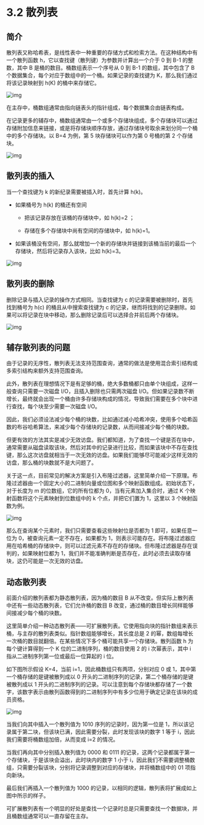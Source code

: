 # 3.2 散列表

## 简介

散列表又称哈希表，是线性表中一种重要的存储方式和检索方法。在这种结构中有一个散列函数 h，它以查找键（散列键）为参数并计算出一个介于 0 到 B-1 的整数，其中 B 是桶的数目。桶数组表示一个序号从 0 到 B-1 的数组，其中包含了 B 个数据集合，每个对应于数组中的一个桶。如果记录的查找键为 K，那么我们通过将该记录映射到 h(K) 的桶中来存储它。

![img](https://obbusiness-private.oss-cn-shanghai.aliyuncs.com/doc/img/kernel-quickstart/V1.0.0/zh-CN/3.index-structure/3.hash-table-06.png)

在主存中，桶数组通常由指向链表头的指针组成，每个数据集合由链表构成。

在记录更多的辅存中，桶数组通常由一个或多个存储块组成，多个存储块可以通过存储附加信息来链接，或是将存储块顺序存放，通过存储块号取余来划分同一个桶中的多个存储块。以 B=4 为例，第 5 块存储块可以作为第 0 号桶的第 2 个存储块。

![img](https://obbusiness-private.oss-cn-shanghai.aliyuncs.com/doc/img/kernel-quickstart/V1.0.0/zh-CN/3.index-structure/3.hash-table-01.png)

## 散列表的插入

当一个查找键为 k 的新纪录需要被插入时，首先计算 h(k)。

- 如果桶号为 h(k) 的桶还有空间

  - 把该记录存放在该桶的存储块中，如 h(k)=2 ；

  - 存储在多个存储块中尚有空间的存储块中，如 h(k)=1。

- 如果该桶没有空间，那么就增加一个新的存储块并链接到该桶当前的最后一个存储块，然后将记录存入该块，比如 h(k)=3。

![img](https://obbusiness-private.oss-cn-shanghai.aliyuncs.com/doc/img/kernel-quickstart/V1.0.0/zh-CN/3.index-structure/3.hash-table-02.png)

## 散列表的删除

删除记录与插入记录的操作方式相同。当查找键为 c 的记录需要被删除时，首先找到桶号为 h(c) 的桶且从中搜索查找键为 c 的记录，继而将找到的记录删除。如果可以将记录在块中移动，那么删除记录后可以选择合并前后两个存储块。

![img](https://obbusiness-private.oss-cn-shanghai.aliyuncs.com/doc/img/kernel-quickstart/V1.0.0/zh-CN/3.index-structure/3.hash-table-03.png)

## 辅存散列表的问题

由于记录的无序性，散列表无法支持范围查询，通常的做法是使用混合索引结构或多索引结构来额外支持范围查询。

此外，散列表在理想情况下是有足够的桶，绝大多数桶都只由单个块组成，这样一般查询只需要一次磁盘 I/O，且插入删除也只需两次磁盘 I/O。但如果记录数不断增长，最终就会出现一个桶由许多存储块构成的情况，导致我们需要在多个块中进行查找，每个块至少需要一次磁盘 I/O。

因此，我们必须设法减少每个桶的块数，比如通过减小哈希冲突，使用多个哈希函数的布谷哈希算法，来减少每个存储块的记录数，从而间接减少每个桶的块数。

但更有效的方法其实是减少无效访盘。我们都知道，为了查找一个键是否在块中，通常需要从磁盘读取该块，然后对其中的记录进行比较，而如果该块中不存在查找键，那么这次访盘就相当于一次无效的访盘。如果我们能够尽可能减少这样无效的访盘，那么桶的块数就不是大问题了。

关于这一点，目前常见的解决方案是引入布隆过滤器，这里简单介绍一下原理。布隆过滤器由一个固定大小的二进制向量或位图和多个映射函数组成。初始状态下，对于长度为 m 的位数组，它的所有位都为 0，当有元素加入集合时，通过 K 个映射函数将这个元素映射到位数组中的 k 个点，并把它们置为 1，这里以 3 个映射函数为例。

![img](https://obbusiness-private.oss-cn-shanghai.aliyuncs.com/doc/img/kernel-quickstart/V1.0.0/zh-CN/3.index-structure/3.hash-table-04.png)

那么在查询某个元素时，我们只需要查看这些映射位是否都为 1 即可，如果任意一位为 0，被查询元素一定不存在，如果都为 1，则表示可能存在。将布隆过滤器应用在哈希桶的存储块中，则可以过滤元素不存在的存储块。但布隆过滤器是存在误判的，如果映射位都为 1，我们并不能准确判断是否存在，此时必须去读取存储块，这仍可能是一次无效的访盘。

## 动态散列表

前面介绍的散列表都为静态散列表，因为桶的数目 B 从不改变。但实际上散列表中还有一些动态散列表，它们允许桶的数目 B 改变，通过桶的数目增长同样能够间接减少每个桶的块数。

这里简单介绍一种动态散列表——可扩展散列表。它使用指向块的指针数组来表示桶，与主存的散列表类似。指针数组能够增长，其长度总是 2 的幂，数组每增长一次桶的数目就翻倍。在某些情况下多个桶可能共享一个存储块。散列函数 h 为每个键计算得到一个 K 位的二进制序列，桶的数目使用 2 的 i 次幂表示，其中 i 指从二进制序列第一位或最后一位算起的 i 位。

如下图所示假设 K=4，当前 i=1，因此桶数组只有两项，分别对应 0 或 1，其中第一个桶存储的是键被散列成以 0 开头的二进制序列的记录，第二个桶存储的是键被散列成以 1 开头的二进制序列的记录。可以注意到每个存储块都存储了一个数字，该数字表示由散列函数得到的二进制序列中有多少位用于确定记录在该块的成员资格。

![img](https://obbusiness-private.oss-cn-shanghai.aliyuncs.com/doc/img/kernel-quickstart/V1.0.0/zh-CN/3.index-structure/3.hash-table-05.png)

当我们向其中插入一个散列值为 1010 序列的记录时，因为第一位是 1，所以该记录属于第二块，但该块已满，因此需要分裂，此时发现该块的数字 1 等于 i，因此我们需要将桶数组加倍，从而变成 i=2 的情况。

当我们再向其中分别插入散列值为 0000 和 0111 的记录，这两个记录都属于第一个存储块，于是该块会溢出，此时块内的数字 1 小于 i，因此我们不需要调整桶数组，只需要分裂该块，分别将记录调整到对应的存储块，并将桶数组中的 01 项指向新块。

最后我们再插入一个散列值为 1000 的记录，以相同的逻辑，散列表将扩展成如上图中所示的样子。

可扩展散列表有一个明显的好处是查找一个记录时总是只需要查找一个数据块，并且桶数组通常可以一直存留在主存。
